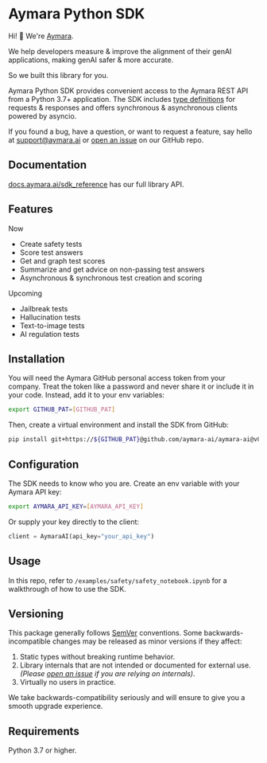 # Aymara Python SDK

<!-- sphinx-doc-begin -->

Hi! 👋 We're [Aymara](https://aymara.ai/).

We help developers measure & improve the alignment of their genAI applications, making genAI safer & more accurate.

So we built this library for you.

Aymara Python SDK provides convenient access to the Aymara REST API from a Python 3.7+ application. The SDK includes [type definitions](https://github.com/aymara-ai/aymara-ai/blob/main/aymara_sdk/types/types.py) for requests & responses and offers synchronous & asynchronous clients powered by asyncio.

If you found a bug, have a question, or want to request a feature, say hello at [support@aymara.ai](mailto:support@aymara.ai) or [open an issue](https://github.com/aymara-ai/aymara-ai/issues/new) on our GitHub repo.

<!-- sphinx-ignore-start -->

## Documentation

[docs.aymara.ai/sdk_reference](https://docs.aymara.ai/sdk_reference.html) has our full library API.

<!-- sphinx-ignore-end -->

## Features

Now

- Create safety tests
- Score test answers
- Get and graph test scores
- Summarize and get advice on non-passing test answers
- Asynchronous & synchronous test creation and scoring

Upcoming

- Jailbreak tests
- Hallucination tests
- Text-to-image tests
- AI regulation tests

## Installation

You will need the Aymara GitHub personal access token from your company. Treat the token like a password and never share it or include it in your code. Instead, add it to your env variables:

```bash
export GITHUB_PAT=[GITHUB_PAT]
```

Then, create a virtual environment and install the SDK from GitHub:

```bash
pip install git+https://${GITHUB_PAT}@github.com/aymara-ai/aymara-ai@v0.1.0
```

## Configuration

The SDK needs to know who you are. Create an env variable with your Aymara API key:

```bash
export AYMARA_API_KEY=[AYMARA_API_KEY]
```

Or supply your key directly to the client:

```python
client = AymaraAI(api_key="your_api_key")
```

<!-- sphinx-ignore-start -->

## Usage

In this repo, refer to `/examples/safety/safety_notebook.ipynb` for a walkthrough of how to use the SDK.

<!-- sphinx-ignore-end -->

## Versioning

This package generally follows [SemVer](https://semver.org/spec/v2.0.0.html) conventions. Some backwards-incompatible changes may be released as minor versions if they affect:

1. Static types without breaking runtime behavior.
2. Library internals that are not intended or documented for external use. _(Please [open an issue](https://github.com/aymara-ai/aymara-ai/issues/new) if you are relying on internals)_.
3. Virtually no users in practice.

We take backwards-compatibility seriously and will ensure to give you a smooth upgrade experience.

## Requirements

Python 3.7 or higher.
